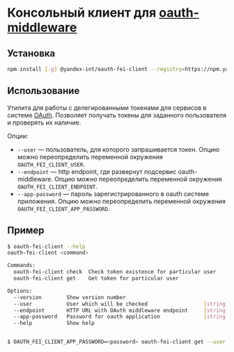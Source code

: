 # Консольный клиент для [oauth-middleware](https://arcanum.yandex-team.ru/arc/trunk/arcadia/frontend/projects/infratest/packages/oauth-middleware?rev=r7831243)

## Установка

```bash
npm install [-g] @yandex-int/oauth-fei-client --registry=https://npm.yandex-team.ru/
```

## Использование

Утилита для работы с делегированными токенами для сервисов в системе [OAuth](https://oauth.yandex-team.ru/). Позволяет получать токены для заданного пользователя и проверять их наличие.

Опции:

* `--user` –– пользователь, для которого запрашивается токен. Опцию можно переопределить переменной окружения `OAUTH_FEI_CLIENT_USER`.
* `--endpoint` –– http endpoint, где развернут подсервис oauth-middleware. Опцию можно переопределить переменной окружения `OAUTH_FEI_CLIENT_ENDPOINT`.
* `--app-password` –– пароль зарегистрированного в oauth системе приложения. Опцию можно переопределить переменной окружения `OAUTH_FEI_CLIENT_APP_PASSWORD`.

## Пример

```bash
$ oauth-fei-client --help
oauth-fei-client <command>

Commands:
  oauth-fei-client check  Check token existence for particular user
  oauth-fei-client get    Get token for particular user

Options:
  --version        Show version number                                   [boolean]
  --user           User which will be checked                  [string] [required]
  --endpoint       HTTP URL with OAuth middleware endpoint     [string] [required]
  --app-password   Password for oauth application              [string] [required]
  --help           Show help                                             [boolean]


$ OAUTH_FEI_CLIENT_APP_PASSWORD=<password> oauth-fei-client get --user user1 --endpoint http://merge-queue.si.yandex-team.ru/v2/oauth/token
```
